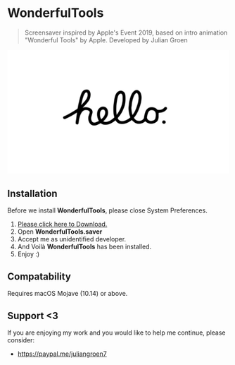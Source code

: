 # WonderfulTools

<blockquote>
  Screensaver inspired by Apple's Event 2019, based on intro animation "Wonderful Tools" by Apple. Developed by Julian Groen
</blockquote>

<img src="https://github.com/julian-groen/WonderfulTools/blob/master/WonderfulTools/thumbnail.png" />

<h2>Installation</h2>
<p>Before we install <b>WonderfulTools</b>, please close System Preferences.</p>
<ol>
  <li><a href="https://github.com/julian-groen/WonderfulTools/releases/download/WonderfulTools/WonderfulTools.saver.zip">Please click here to Download.</a></li>
  <li>Open <b>WonderfulTools.saver</b></li>
  <li>Accept me as unidentified developer.</li>
  <li>And Voilà <b>WonderfulTools</b> has been installed.</li>
  <li>Enjoy :)</li>
</ol>

<h2>Compatability</h2>
<p>Requires macOS Mojave (10.14) or above.</p>

<h2>Support <3</h2>
  <p>If you are enjoying my work and you would like to help me continue, please consider:</p>
  <p><ul><li><a href="https://paypal.me/juliangroen7">https://paypal.me/juliangroen7</a></li></ul></p>
